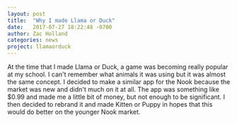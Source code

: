```yaml
---
layout: post
title:  "Why I made Llama or Duck"
date:   2017-07-27 18:22:48 -0700
author: Zac Holland
categories: news
project: llamaorduck
---
```


At the time that I made Llama or Duck, a game was becoming really popular at my school. I can't remember what animals it was using but it was almost the same concept. I decided to make a similar app for the Nook because the market was new and didn't much on it at all. The app was something like $0.99 and made me a little bit of money, but not enough to be significant. I then decided to rebrand it and made Kitten or Puppy in hopes that this would do better on the younger Nook market.